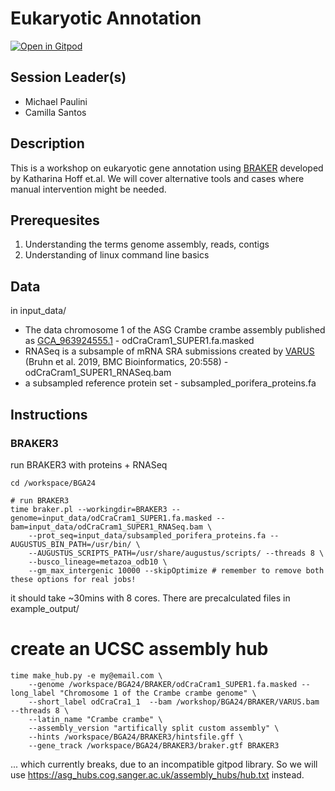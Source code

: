 # Eukaryotic Annotation

[![Open in Gitpod](https://gitpod.io/button/open-in-gitpod.svg)](https://gitpod.io/#https://github.com/epaule/BGA24)

## Session Leader(s)

- Michael Paulini
- Camilla Santos

## Description

This is a workshop on eukaryotic gene annotation using [BRAKER](https://github.com/Gaius-Augustus/BRAKER) developed by Katharina Hoff et.al. We will cover alternative tools and cases where manual intervention might be needed.

## Prerequesites

1. Understanding the terms genome assembly, reads, contigs
2. Understanding of linux command line basics

## Data

in input_data/
* The data chromosome 1 of the ASG Crambe crambe assembly published as [GCA_963924555.1](https://www.ncbi.nlm.nih.gov/datasets/genome/GCA_963924555.1/) - odCraCram1_SUPER1.fa.masked
* RNASeq is a subsample of mRNA SRA submissions created by [VARUS](https://github.com/Gaius-Augustus/VARUS) (Bruhn et al. 2019, BMC Bioinformatics, 20:558) - odCraCram1_SUPER1_RNASeq.bam
* a subsampled reference protein set - subsampled_porifera_proteins.fa

## Instructions

### BRAKER3

run BRAKER3 with proteins + RNASeq

```
cd /workspace/BGA24

# run BRAKER3
time braker.pl --workingdir=BRAKER3 --genome=input_data/odCraCram1_SUPER1.fa.masked --bam=input_data/odCraCram1_SUPER1_RNASeq.bam \
    --prot_seq=input_data/subsampled_porifera_proteins.fa --AUGUSTUS_BIN_PATH=/usr/bin/ \
    --AUGUSTUS_SCRIPTS_PATH=/usr/share/augustus/scripts/ --threads 8 \
    --busco_lineage=metazoa_odb10 \
    --gm_max_intergenic 10000 --skipOptimize # remember to remove both these options for real jobs!
```
it should take ~30mins with 8 cores. There are precalculated files in example_output/

# create an UCSC assembly hub
```
time make_hub.py -e my@email.com \
    --genome /workspace/BGA24/BRAKER/odCraCram1_SUPER1.fa.masked --long_label "Chromosome 1 of the Crambe crambe genome" \
    --short_label odCraCra1_1  --bam /workshop/BGA24/BRAKER/VARUS.bam --threads 8 \
    --latin_name "Crambe crambe" \
    --assembly_version "artifically split custom assembly" \
    --hints /workspace/BGA24/BRAKER3/hintsfile.gff \
    --gene_track /workspace/BGA24/BRAKER3/braker.gtf BRAKER3
```
... which currently breaks, due to an incompatible gitpod library. So we will use https://asg_hubs.cog.sanger.ac.uk/assembly_hubs/hub.txt instead.
